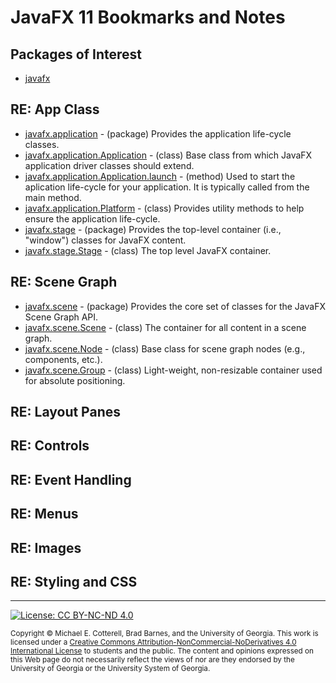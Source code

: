 # JavaFX 11 Bookmarks and Notes

## Packages of Interest

   * [javafx](https://openjfx.io/javadoc/11/)
   
## RE: App Class

   * [javafx.application](https://openjfx.io/javadoc/11/javafx.graphics/javafx/application/package-summary.html) - (package) Provides the application life-cycle classes.
   * [javafx.application.Application](https://openjfx.io/javadoc/11/javafx.graphics/javafx/application/Application.html) - (class) Base class from which JavaFX 
     application driver classes should extend.
   * [javafx.application.Application.launch](https://openjfx.io/javadoc/11/javafx.graphics/javafx/application/Application.html#launch(java.lang.Class,java.lang.String...)) - 
     (method) Used to start the aplication life-cycle for your application. It is typically called from the main method.
   * [javafx.application.Platform](https://openjfx.io/javadoc/11/javafx.graphics/javafx/application/Platform.html) - (class) Provides utility 
     methods to help ensure the application life-cycle.
   * [javafx.stage](https://openjfx.io/javadoc/11/javafx.graphics/javafx/stage/package-summary.html) - (package) Provides the top-level container 
     (i.e., "window") classes for JavaFX content.
   * [javafx.stage.Stage](https://openjfx.io/javadoc/11/javafx.graphics/javafx/stage/Stage.html) - (class) The top level JavaFX container. 
   
## RE: Scene Graph
   
   * [javafx.scene](https://openjfx.io/javadoc/11/javafx.graphics/javafx/scene/package-summary.html) - (package) Provides 
     the core set of classes for the JavaFX Scene Graph API.
   * [javafx.scene.Scene](https://openjfx.io/javadoc/11/javafx.graphics/javafx/scene/Scene.html) - (class) The container for all content in a scene graph.
   * [javafx.scene.Node](https://openjfx.io/javadoc/11/javafx.graphics/javafx/scene/Node.html) - (class) Base class for scene graph nodes (e.g., components, etc.).
   * [javafx.scene.Group](https://openjfx.io/javadoc/11/javafx.graphics/javafx/scene/Group.html) - (class) Light-weight, non-resizable container used for absolute positioning.
   
## RE: Layout Panes

## RE: Controls

## RE: Event Handling

## RE: Menus

## RE: Images

## RE: Styling and CSS

<hr/>

[![License: CC BY-NC-ND 4.0](https://img.shields.io/badge/License-CC%20BY--NC--ND%204.0-lightgrey.svg)](http://creativecommons.org/licenses/by-nc-nd/4.0/)

<small>
Copyright &copy; Michael E. Cotterell, Brad Barnes, and the University of Georgia.
This work is licensed under a <a rel="license" href="http://creativecommons.org/licenses/by-nc-nd/4.0/">Creative Commons Attribution-NonCommercial-NoDerivatives 4.0 International License</a> to students and the public.
The content and opinions expressed on this Web page do not necessarily reflect the views of nor are they endorsed by the University of Georgia or the University System of Georgia.
</small>
